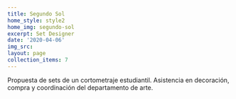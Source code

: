 ```yaml
---
title: Segundo Sol
home_style: style2
home_img: segundo-sol
excerpt: Set Designer
date: '2020-04-06'
img_src:
layout: page
collection_items: 7
---
```


Propuesta de sets de un cortometraje estudiantil. Asistencia en decoración, compra y coordinación del departamento de arte.